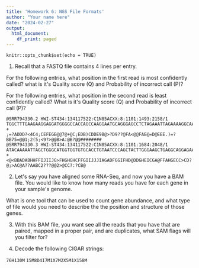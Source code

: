 ```yaml
---
title: 'Homework 6: NGS File Formats'
author: "Your name here"
date: "2024-02-27"
output:
  html_document:
    df_print: paged
---
```


```{r setup, include=FALSE}
knitr::opts_chunk$set(echo = TRUE)
```

1. Recall that a FASTQ file contains 4 lines per entry.

For the following entries, what position in the first read is most confidently called? what is it's Quality score (Q) and Probability of incorrect call (P)?

For the following entries, what position in the second read is least confidently called? What is it's Quality score (Q) and Probability of incorrect call (P)?

```
@SRR794330.2 HWI-ST434:134117522:C1N85ACXX:8:1101:1493:2158/1
TGGCTTTGAAGAAGGAGGATGGGGCCACCAGCCAAGGAATGCAGGGAGCCTCTAGAAATTAGAAAAGGCAAGGCAACAGATTCTCCCCTAAAGCCTCCAG
+
;=?ADDD?<4C4;CEFEGE@@7@+@C;EDB)CDDE9B@>?D9??@FA<@@FAE@=D@EEE.)=?BB75=@@1;2(5;<9?>@@B>A:@B?@@########
@SRR794330.3 HWI-ST434:134117522:C1N85ACXX:8:1101:1684:2048/1
ATACAAAAATTAGCTGGGCATGGTGGTGTGCACCTGTAATCCCAGCTACTTGGGAAGCTGAGGCAGGAGAATCGCTTGAACCTGGGAGGTAGAGGTTGCA
+
<@<BBADABHHFFIJIIJG>FHGHGHCFFGIIJJJIAGADFGGIFHD@DDGHEICGA@FFAHGECC>CD?@;>AC@A??AABC2???@@2>@CC?:?CB@
```


2. Let's say you have aligned some RNA-Seq, and now you have a BAM file. You would like to know how many reads you have for each gene in your sample's genome.

What is one tool that can be used to count gene abundance, and what type of file would you need to describe the the position and structure of those genes.


3. With this BAM file, you want see all the reads that you have that are paired, mapped in a proper pair, and are duplicates, what SAM flags will you filter for?

4. Decode the following CIGAR strings:

`76H130M`
`15M8D4I7M1X7M2X5M1X158M`
